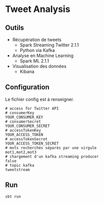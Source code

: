 # Tweet Analysis

## Outils
* Récupération de tweets
    - Spark Streaming Twitter 2.1.1
    - Python via Kafka
* Analyse en Machine Learning
    - Spark ML 2.1.1
* Visualisation des données
    - Kibana

## Configuration
Le fichier config est à renseigner.

```
# access for Twitter API
# consumerKey
YOUR_CONSUMER_KEY
# consumerSecret
YOUR_CONSUMER_SECRET
# accessTokenKey
YOUR_ACCESS_TOKEN
# accessTokenSecret
YOUR_ACCESS_TOKEN_SECRET
# mots recherchés séparés par une virgule
mot1,mot2,mot3
# chargement d'un kafka streaming producer
false
# topic kafka
tweetstream
```

## Run

```
sbt run
```
